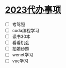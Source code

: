 # [2023代办事项](https://github.com/wjwever/gitblog/issues/17)

- [ ] 考驾照
- [ ] cuda编程学习
- [ ] 读书30本
- [ ] 看看机会
- [ ] 拍婚纱照
- [ ] wenet学习
- [ ] vue学习